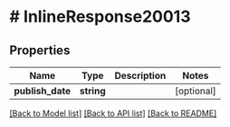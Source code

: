 # # InlineResponse20013

## Properties

Name | Type | Description | Notes
------------ | ------------- | ------------- | -------------
**publish_date** | **string** |  | [optional]

[[Back to Model list]](../../README.md#models) [[Back to API list]](../../README.md#endpoints) [[Back to README]](../../README.md)
